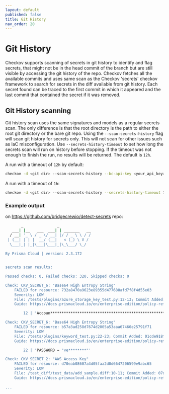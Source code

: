 ```yaml
---
layout: default
published: false
title: Git History
nav_order: 20
---
```


# Git History
Checkov supports scanning of secrets in git history to identify and flag secrets, that might not be in the head commit of the branch but are still visible by accessing the git history of the repo.
Checkov fetches all the available commits and uses same scan as the Checkov 'secrets' checkov framework to search for secrets in the diff available from git history.
Each secret found can be traced to the first commit in which it appeared and the last commit that contained the secret if it was removed.


## Git History scanning

Git history scan uses the same signatures and models as a regular secrets scan.
The only difference is that the root directory is the path to either the root git directory or the bare git repo.
Using the `--scan-secrets-history` flag will scan git history for secrets only. This will not scan for other issues such as IaC misconfiguration. 
Use `--secrets-history-timeout` to set how long the secrets scan will run on history before stopping. If the timeout was not enough to finish the run, no results will be returned.  The default is `12h`.

A run with a timeout of `12h` by default:
```bash
checkov -d <git dir> --scan-secrets-history --bc-api-key <your_api_key> --repo-id <repo/name>
```

A run with a timeout of `1h`:
```bash
checkov -d <git dir> --scan-secrets-history --secrets-history-timeout 1h --bc-api-key <your_api_key> --repo-id <repo/name>
```

### Example output
on https://github.com/bridgecrewio/detect-secrets repo:
```bash
       _               _              
   ___| |__   ___  ___| | _______   __
  / __| '_ \ / _ \/ __| |/ / _ \ \ / /
 | (__| | | |  __/ (__|   < (_) \ V / 
  \___|_| |_|\___|\___|_|\_\___/ \_/  
                                      
By Prisma Cloud | version: 2.3.172 


secrets scan results:

Passed checks: 0, Failed checks: 320, Skipped checks: 0

Check: CKV_SECRET_6: "Base64 High Entropy String"
	FAILED for resource: 732a8470a9623e89355d477688afd7f8f4d55e03
	Severity: LOW
	File: /tests/plugins/azure_storage_key_test.py:12-13; Commit Added: 018c9d1ee2a152a82c612ee82c0cd952a4f3eae4
	Guide: https://docs.prismacloud.io/en/enterprise-edition/policy-reference/secrets-policies/secrets-policy-index/git-secrets-6

		12 | 'Accoun*********************************************************************************************',  # noqa: E501

Check: CKV_SECRET_6: "Base64 High Entropy String"
	FAILED for resource: b57a3ad258d7674d2005a53aaa67460e25791f71
	Severity: LOW
	File: /tests/plugins/keyword_test.py:22-23; Commit Added: 01cde918f5f471cb0e03964db37f905e5bcdd1cf; Commit Removed: e01d818ad118b0b1fccb1cc9b406e7aa1539e242
	Guide: https://docs.prismacloud.io/en/enterprise-edition/policy-reference/secrets-policies/secrets-policy-index/git-secrets-6

		22 | 'PASSWORD = "ve********"'

Check: CKV_SECRET_2: "AWS Access Key"
	FAILED for resource: d70eab08607a4d05faa2d0d6647206599e9abc65
	Severity: LOW
	File: /test_diff/test_data/add_sample.diff:10-11; Commit Added: 07d52374f6d1ccc8709069be43139a6ba7ae544b
	Guide: https://docs.prismacloud.io/en/enterprise-edition/policy-reference/secrets-policies/secrets-policy-index/git-secrets-2
	
...

```